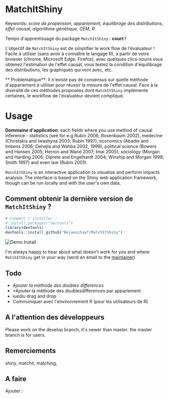 # MatchItShiny

Keywords: *score de propension, appariement, équilibrage des distributions, effet causal, algorithme génétique, CEM, R.*

Temps d'apprentissage du package `MatchItShiny` : **court !**

L'objectif de `MatchItShiny` est de simplifier le work flow de l'évaluateur ! Facile à utiliser (sans avoir à  connaître le langage R), à partir de votre browser (chrome, Microsoft Edge, Firefox), avec quelques clics-souris vous obtenez l'estimation de l'effet causal, vous testez la condition d'équilibrage des distributions, les graphiques qui vont avec, etc. 


** Problematique**: Il n'existe pas de consensus sur quelle méthode d'appariement à utiliser pour réussir la mesure de l'effet causal. Face à la diversité de ces méthodes proposées dont `MatchItShiny` implémente certaines, le workflow de l'évaluateur devient compliqué.

# Usage

**Dommaine d'application**: each fields where you use method of causal inference - statistics (see for e.g Rubin 2006; Rosenbaum 2002), medecine (Christakis and Iwashyna 2003; Rubin 1997), economics  (Abadie and Imbens 2006; Dehejia and Wahba 2002, 1999), political science (Bowers and Hansen 2005; Herron and Wand 2007; Imai 2005), sociology (Morgan and Harding 2006; Diprete and Engelhardt 2004; Winship and Morgan 1999; Smith 1997) and even law (Rubin 2001).


`MatchItShiny` is an interactive application to visualise and perform impacts analysis. The interface is based on the Shiny web application framework, though can be run locally and with the user's own data.

## Comment obtenir la dernière version de `MatchItShiny` ?

```R
# Comment l'installer :
# install.packages("devtools")
library(devtools)
devtools::install_github("BejaouiSayf/MatchItShiny")
```

![Demo Install](https://github.com/BejaouiSayf/MatchItShiny/blob/master/Demo%20Install%20MatchItShiny.gif)


I'm always happy to hear about what doesn't work for you and where `MatchItShiny` get in your way (send an email to the [maintainer](bejaoui@gmail.com))


## Todo
- *Ajouter la méthode des doubles differences* 
- *Ajouter la méthode des doublesdifferences par appariement
- *iuediu* drag and drop
- Communiquer avec l'environnement R (pour les utilisateurs de R)

## A l'attention des développeurs

Please work on the develop branch, it's newer than master. the master branch is for users.

## Remerciements
shiny, matchit, matching, 

## A faire
Ajouter : 





